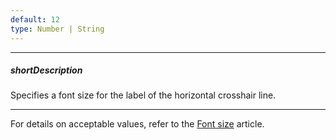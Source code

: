 ```yaml
---
default: 12
type: Number | String
---
```

---
##### shortDescription
Specifies a font size for the label of the horizontal crosshair line.

---
For details on acceptable values, refer to the [Font size](https://www.w3.org/TR/CSS21/fonts.html#propdef-font-size) article.